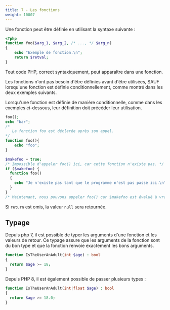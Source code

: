 ```yaml
---
title: 7 - Les fonctions
weight: 10007
---
```


Une fonction peut être définie en utilisant la syntaxe suivante :

```php
<?php
function foo($arg_1, $arg_2, /* ..., */ $arg_n)
{
    echo "Exemple de fonction.\n";
    return $retval;
}
```

Tout code PHP, correct syntaxiquement, peut apparaître dans une fonction.

Les fonctions n'ont pas besoin d'être définies avant d'être utilisées, SAUF lorsqu'une fonction est définie conditionnellement, comme montré dans les deux exemples suivants.

Lorsqu'une fonction est définie de manière conditionnelle, comme dans les exemples ci-dessous, leur définition doit précéder leur utilisation.

```php
foo();
echo "bar";
/*
   La fonction foo est déclarée après son appel.
*/
function foo(){
    echo "foo";
}
```


```php
$makefoo = true;
/* Impossible d'appeler foo() ici, car cette fonction n'existe pas. */
if ($makefoo) {
  function foo()
  {
    echo "Je n'existe pas tant que le programme n'est pas passé ici.\n";
  }
}
/* Maintenant, nous pouvons appeler foo() car $makefoo est évalué à vrai */
```
Si `return` est omis, la valeur `null` sera retournée.


## Typage

Depuis php 7, il est possible de typer les arguments d'une fonction et les valeurs de retour. Ce typage assure que les 
arguments de la fonction sont du bon type et que la fonction renvoie exactement les bons arguments.

```php
function IsTheUserAnAdult(int $age) : bool
{
  return $age >= 18;
}
```

Depuis PHP 8, il est également possible de passer plusieurs types : 
```php
function IsTheUserAnAdult(int|float $age) : bool
{
  return $age >= 18.0;
}
```

